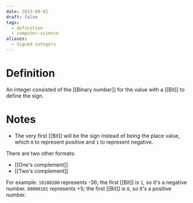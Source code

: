 ```yaml
---
date: 2023-09-01
draft: false
tags:
  - definition
  - computer-science
aliases:
  - Signed integers
---
```

# Definition

An integer consisted of the [[Binary number]] for the value with a [[Bit]] to define the sign.

# Notes

- The very first [[Bit]] will be the sign instead of being the place value, which `0` to represent positive and `1` to represent negative.

There are two other formats:
- [[One's complement]]
- [[Two's complement]]

For example:
`10100100` represents -36; the first [[Bit]] is `1`, so it's a negative number.
`00000101` represents +5; the first [[Bit]] is `0`, so it's a positive number.